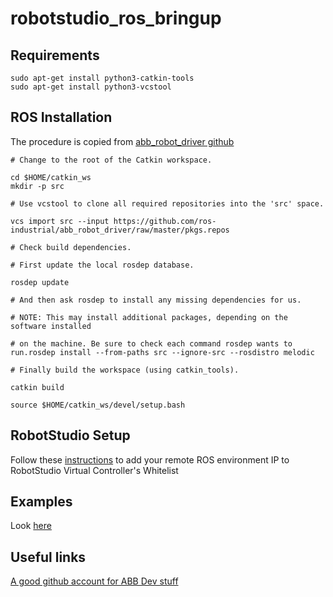 # robotstudio_ros_bringup

## Requirements

```
sudo apt-get install python3-catkin-tools
sudo apt-get install python3-vcstool
```

## ROS Installation

The procedure is copied from [abb_robot_driver github](https://github.com/ros-industrial/abb_robot_driver)

```
# Change to the root of the Catkin workspace.

cd $HOME/catkin_ws
mkdir -p src

# Use vcstool to clone all required repositories into the 'src' space.

vcs import src --input https://github.com/ros-industrial/abb_robot_driver/raw/master/pkgs.repos

# Check build dependencies.

# First update the local rosdep database.

rosdep update

# And then ask rosdep to install any missing dependencies for us.

# NOTE: This may install additional packages, depending on the software installed

# on the machine. Be sure to check each command rosdep wants to run.rosdep install --from-paths src --ignore-src --rosdistro melodic

# Finally build the workspace (using catkin_tools).

catkin build

source $HOME/catkin_ws/devel/setup.bash
```

## RobotStudio Setup

Follow these [instructions](https://forums.robotstudio.com/discussion/12082/using-robotwebservices-to-access-a-remote-virtual-controller) to add your remote ROS environment IP to RobotStudio Virtual Controller's Whitelist

## Examples

Look [here](https://github.com/ros-industrial/abb_robot_driver/tree/master/abb_robot_bringup_examples)

## Useful links

[A good github account for ABB Dev stuff](https://github.com/rparak)

